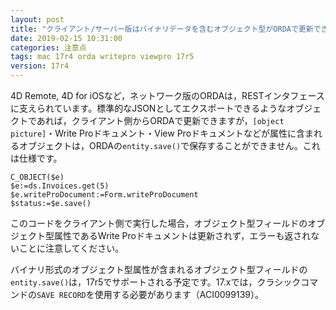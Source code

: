 ```yaml
---
layout: post
title: "クライアント/サーバー版はバイナリデータを含むオブジェクト型がORDAで更新できない"
date: 2019-02-15 10:31:00
categories: 注意点 
tags: mac 17r4 orda writepro viewpro 17r5
version: 17r4
---
```


4D Remote, 4D for iOSなど，ネットワーク版のORDAは，RESTインタフェースに支えられています。標準的なJSONとしてエクスポートできるようなオブジェクトであれば，クライアント側からORDAで更新できますが，``[object picture]``・Write Proドキュメント・View Proドキュメントなどが属性に含まれるオブジェクトは，ORDAの``entity.save()``で保存することができません。これは仕様です。

```
C_OBJECT($e)
$e:=ds.Invoices.get(5)
$e.writeProDocument:=Form.writeProDocument
$status:=$e.save()
```

このコードをクライアント側で実行した場合，オブジェクト型フィールドのオブジェクト型属性であるWrite Proドキュメントは更新されず，エラーも返されないことに注意してください。

バイナリ形式のオブジェクト型属性が含まれるオブジェクト型フィールドの``entity.save()``は，17r5でサポートされる予定です。17.xでは，クラシックコマンドの``SAVE RECORD``を使用する必要があります（ACI0099139）。
